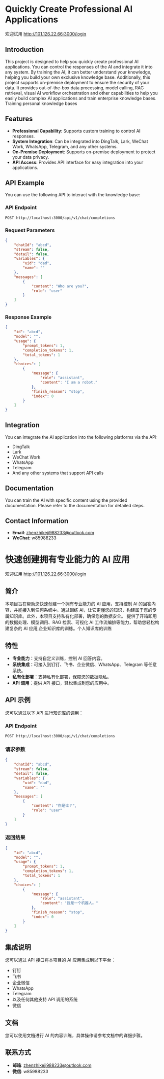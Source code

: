 

# Quickly Create Professional AI Applications

欢迎试用
http://101.126.22.66:3000/login

## Introduction

This project is designed to help you quickly create professional AI applications. You can control the responses of the AI and integrate it into any system. By training the AI, it can better understand your knowledge, helping you build your own exclusive knowledge base. Additionally, this project supports on-premise deployment to ensure the security of your data.
It provides out-of-the-box data processing, model calling, RAG retrieval, visual AI workflow orchestration and other capabilities to help you easily build complex AI applications and train enterprise knowledge bases. Training personal knowledge bases

## Features

- **Professional Capability**: Supports custom training to control AI responses.
- **System Integration**: Can be integrated into DingTalk, Lark, WeChat Work, WhatsApp, Telegram, and any other systems.
- **On-Premise Deployment**: Supports on-premise deployment to protect your data privacy.
- **API Access**: Provides API interface for easy integration into your applications.

## API Example

You can use the following API to interact with the knowledge base:

### API Endpoint

`POST http://localhost:3000/api/v1/chat/completions`

### Request Parameters

```json
{
    "chatId": "abcd",
    "stream": false,
    "detail": false,
    "variables": {
        "uid": "dad",
        "name": ""
    },
    "messages": [
        {
            "content": "Who are you?",
            "role": "user"
        }
    ]
}
```

### Response Example

```json
{
    "id": "abcd",
    "model": "",
    "usage": {
        "prompt_tokens": 1,
        "completion_tokens": 1,
        "total_tokens": 1
    },
    "choices": [
        {
            "message": {
                "role": "assistant",
                "content": "I am a robot."
            },
            "finish_reason": "stop",
            "index": 0
        }
    ]
}
```

## Integration

You can integrate the AI application into the following platforms via the API:

- DingTalk
- Lark
- WeChat Work
- WhatsApp
- Telegram
- And any other systems that support API calls

## Documentation

You can train the AI with specific content using the provided documentation. Please refer to the documentation for detailed steps.

## Contact Information

- **Email**: zhenzhikeji988233@outlook.com
- **WeChat**: w85988233



# 快速创建拥有专业能力的 AI 应用

欢迎试用
http://101.126.22.66:3000/login

## 简介

本项目旨在帮助您快速创建一个拥有专业能力的 AI 应用，支持控制 AI 的回答内容，并能接入到任何系统中。通过训练 AI，让它更懂您的知识，构建属于您的专属知识库。此外，本项目支持私有化部署，确保您的数据安全。
提供了开箱即用的数据处理、模型调用、RAG 检索、可视化 AI 工作流编排等能力，帮助您轻松构建复杂的 AI 应用,企业知识库的训练。个人知识库的训练

## 特性

- **专业能力**：支持自定义训练，控制 AI 回答内容。
- **系统集成**：可接入到钉钉、飞书、企业微信、WhatsApp、Telegram 等任意系统。
- **私有化部署**：支持私有化部署，保障您的数据隐私。
- **API 调用**：提供 API 接口，轻松集成到您的应用中。

## API 示例

您可以通过以下 API 进行知识库的调用：

### API Endpoint

`POST http://localhost:3000/api/v1/chat/completions`

### 请求参数

```json
{
    "chatId": "abcd",
    "stream": false,
    "detail": false,
    "variables": {
        "uid": "dad",
        "name": ""
    },
    "messages": [
        {
            "content": "你是谁？",
            "role": "user"
        }
    ]
}
```

### 返回结果

```json
{
    "id": "abcd",
    "model": "",
    "usage": {
        "prompt_tokens": 1,
        "completion_tokens": 1,
        "total_tokens": 1
    },
    "choices": [
        {
            "message": {
                "role": "assistant",
                "content": "我是一个机器人。"
            },
            "finish_reason": "stop",
            "index": 0
        }
    ]
}
```

## 集成说明

您可以通过 API 接口将本项目的 AI 应用集成到以下平台：

- 钉钉
- 飞书
- 企业微信
- WhatsApp
- Telegram
- 以及任何其他支持 API 调用的系统
- 微信

## 文档

您可以使用文档进行 AI 的内容训练，具体操作请参考文档中的详细步骤。

## 联系方式

- **邮箱**: zhenzhikeji988233@outlook.com
- **微信**: w85988233
